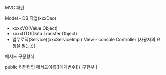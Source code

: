 MVC 패턴

Model - DB 작업(xxxDao)
- xxxxVO(Value Object)
- xxxxDTO(Data Transfer Object)
- 업무로직(Service)(xxxServiceImpl)
View - console
Controller (사용자의 요청을 받는곳)

메서드 구문형식

public 리턴타입 메서드이름([매개변수]){
	구현부
}
